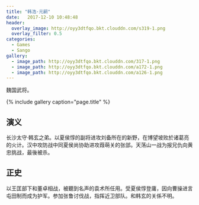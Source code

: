 ```yaml
---
title: "韩浩·元嗣"
date:   2017-12-10 10:48:48
header:
  overlay_image: http://oyy3dtfqo.bkt.clouddn.com/s319-1.png
  overlay_filter: 0.5
categories:
  - Games
  - Sango
gallery:
  - image_path: http://oyy3dtfqo.bkt.clouddn.com/317-1.png
  - image_path: http://oyy3dtfqo.bkt.clouddn.com/a172-1.png
  - image_path: http://oyy3dtfqo.bkt.clouddn.com/a126-1.png
---
```


魏国武将。

{% include gallery caption="page.title" %}

## 演义

长沙太守·韩玄之弟。以夏侯惇的副将进攻刘备所在的新野，在博望坡败於诸葛亮的火计。汉中攻防战中同夏侯尚协助进攻葭萌关的张郃。天荡山一战为报兄仇向黄忠挑战，最後被杀。

## 正史

以王匡部下和董卓相战，被聽到名声的袁术所任用。受夏侯惇登庸，因向曹操进言屯田制而成为护军。参加张鲁讨伐战，指挥近卫部队。和韩玄的关係不明。